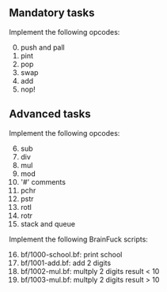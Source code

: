 ## Mandatory tasks

Implement the following opcodes:

0. push <int> and pall
1. pint
2. pop
3. swap
4. add
5. nop!


## Advanced tasks

Implement the following opcodes:

06. sub
07. div
08. mul
09. mod
10. '#' comments
11. pchr
12. pstr
13. rotl
14. rotr
15. stack and queue

Implement the following BrainFuck scripts:

16. bf/1000-school.bf: print school
17. bf/1001-add.bf: add 2 digits
18. bf/1002-mul.bf: multply 2 digits result < 10
19. bf/1003-mul.bf: multply 2 digits result > 10
